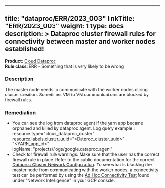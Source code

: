 
---
title: "dataproc/ERR/2023_003"
linkTitle: "ERR/2023_003"
weight: 1
type: docs
description: >
  Dataproc cluster firewall rules for connectivity between master and worker nodes established!
---
**Product**: [Cloud Dataproc](https://cloud.google.com/dataproc)\
**Rule class**: ERR - Something that is very likely to be wrong
### Description
The master node needs to communicate with the worker nodes during cluster
creation. Sometimes VM to VM communications are blocked by firewall rules.
### Remediation
- You can see the log from dataproc agent if the yarn app became orphaned and
killed by dataproc agent.
  Log query example :
  resource.type="cloud_dataproc_cluster" \
  resource.labels.cluster_uuid="<Datproc_cluster_uuid>" \
  "<YARN_app_id>" \
  logName: "projects/<project-name>/logs/google.dataproc.agent"
- Check for firewall rule warnings.
Make sure that the user has the correct firewall rule in place. Refer to the public documentation for the correct [Dataproc Cluster Network Configuration](https://cloud.google.com/dataproc/docs/concepts/configuring-clusters/network#overview).
To see what is blocking the master node from communicating with the worker nodes, a connectivity test can be performed by using the [Ad Hoc Connectivity Test](https://cloud.google.com/dataproc/docs/troubleshooting#cluster_creation_error_messages) found under "Network Intelligence" in your GCP console.
